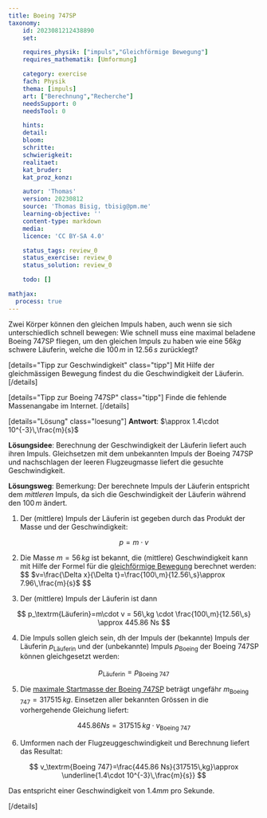 ```yaml
---
title: Boeing 747SP
taxonomy:
	id: 2023081212438890
	set:

	requires_physik: ["impuls","Gleichförmige Bewegung"]
	requires_mathematik: [Umformung]

	category: exercise
	fach: Physik
	thema: [impuls]
	art: ["Berechnung","Recherche"]
	needsSupport: 0
	needsTool: 0

	hints: 
	detail: 
	bloom: 
	schritte: 
	schwierigkeit: 
	realitaet:
	kat_bruder:
	kat_proz_konz: 

	autor: 'Thomas'
	version: 20230812
	source: 'Thomas Bisig, tbisig@pm.me'
	learning-objective: ''
	content-type: markdown
	media:
	licence: 'CC BY-SA 4.0'

	status_tags: review_0
	status_exercise: review_0
	status_solution: review_0

	todo: []

mathjax:
  process: true
---
```


Zwei Körper  können den gleichen Impuls haben, auch wenn sie sich unterschiedlich schnell bewegen:
Wie schnell muss eine maximal beladene Boeing 747SP fliegen, um den gleichen Impuls zu haben wie eine $56 kg$ schwere Läuferin, welche die $100\,m$ in $12.56\,s$ zurücklegt?

[details="Tipp zur Geschwindigkeit" class="tipp"]
Mit Hilfe der gleichmässigen Bewegung findest du die Geschwindigkeit der Läuferin.
[/details]

[details="Tipp zur Boeing 747SP" class="tipp"]
Finde die fehlende Massenangabe im Internet.
[/details]

[details="Lösung" class="loesung"]
**Antwort**: $\approx 1.4\cdot 10^{-3}\,\frac{m}{s}$

**Lösungsidee**:
Berechnung der Geschwindigkeit der Läuferin liefert auch ihren Impuls. Gleichsetzen mit dem unbekannten Impuls der Boeing 747SP und nachschlagen der leeren Flugzeugmasse liefert die gesuchte Geschwindigkeit.

**Lösungsweg**:
Bemerkung: Der berechnete Impuls der Läuferin entspricht dem _mittleren_ Impuls, da sich die Geschwindigkeit der Läuferin während den $100\,m$ ändert.

1. Der (mittlere) Impuls der Läuferin ist gegeben durch das Produkt der Masse und der Geschwindigkeit:

$$
p=m\cdot v
$$

2. Die Masse $m=56\,kg$ ist bekannt, die (mittlere) Geschwindigkeit kann mit Hilfe der Formel für die [gleichförmige Bewegung](/konzepte/konzept-2) berechnet werden:
$$
$v=\frac{\Delta x}{\Delta t}=\frac{100\,m}{12.56\,s}\approx 7.96\,\frac{m}{s}$ 
$$

3. Der (mittlere) Impuls der Läuferin ist dann

$$
p_\textrm{Läuferin}=m\cdot v = 56\,kg \cdot \frac{100\,m}{12.56\,s} \approx 445.86 Ns
$$

4. Die Impuls sollen gleich sein, dh der Impuls der (bekannte) Impuls der Läuferin $p_\textrm{Läuferin}$ und der (unbekannte) Impuls $p_\textrm{Boeing}$ der Boeing 747SP können gleichgesetzt werden:

$$
p_\textrm{Läuferin}=p_\textrm{Boeing 747}
$$

5. Die [maximale Startmasse der Boeing 747SP](https://de.wikipedia.org/wiki/Boeing_747#Technische_Daten) beträgt ungefähr $m_\textrm{Boeing 747}=317515\,kg$. Einsetzen aller bekannten Grössen in die vorhergehende Gleichung liefert:

$$
445.86 Ns = 317515\,kg \cdot v_\textrm{Boeing 747}
$$

6. Umformen nach der Flugzeuggeschwindigkeit und Berechnung liefert das Resultat:

$$
v_\textrm{Boeing 747}=\frac{445.86 Ns}{317515\,kg}\approx \underline{1.4\cdot 10^{-3}\,\frac{m}{s}}
$$

Das entspricht einer Geschwindigkeit von $1.4 mm$ pro Sekunde.

[/details]